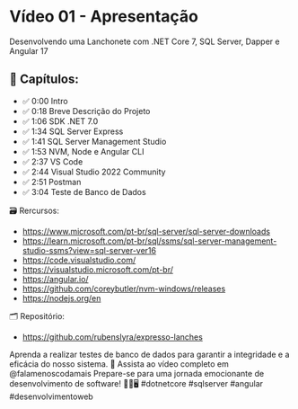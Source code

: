 # Vídeo 01 - Apresentação

Desenvolvendo uma Lanchonete com .NET Core 7, SQL Server, Dapper e Angular 17

## 🚀 Capítulos:
- ✅ 0:00 Intro 
- ✅ 0:18 Breve Descrição do Projeto
- ✅ 1:06 SDK .NET 7.0
- ✅ 1:34 SQL Server Express
- ✅ 1:41 SQL Server Management Studio
- ✅ 1:53 NVM, Node e Angular CLI
- ✅ 2:37 VS Code
- ✅ 2:44 Visual Studio 2022 Community
- ✅ 2:51 Postman
- ✅ 3:04 Teste de Banco de Dados

🗃 Rercursos:
- https://www.microsoft.com/pt-br/sql-server/sql-server-downloads
- https://learn.microsoft.com/pt-br/sql/ssms/sql-server-management-studio-ssms?view=sql-server-ver16
- https://code.visualstudio.com/
- https://visualstudio.microsoft.com/pt-br/
- https://angular.io/
- https://github.com/coreybutler/nvm-windows/releases
- https://nodejs.org/en

🗂 Repositório:
-  https://github.com/rubenslyra/expresso-lanches

Aprenda a realizar testes de banco de dados para garantir a integridade e a eficácia do nosso sistema.
🎥 Assista ao vídeo completo em @falamenoscodamais
Prepare-se para uma jornada emocionante de desenvolvimento de software! 🚀🍔🖥️ #dotnetcore  #sqlserver  #angular  #desenvolvimentoweb
